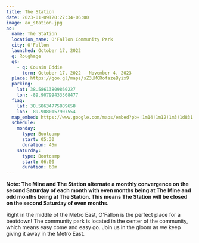 ```yaml
---
title: The Station
date: 2023-01-09T20:27:34-06:00
image: ao_station.jpg
ao:
  name: The Station
  location_name: O'Fallon Community Park
  city: O'Fallon
  launched: October 17, 2022
  q: Roughage
  qs:
    - q: Cousin Eddie
      term: October 17, 2022 - November 4, 2023
  place: https://goo.gl/maps/sZ3UMCRofazeByix9
  parking:
    lat: 38.58613809860227
    lon: -89.90799433308477
  flag:
    lat: 38.58634775889658
    lon: -89.9080157907554
  map_embed: https://www.google.com/maps/embed?pb=!1m14!1m12!1m3!1d831.4552963298253!2d-89.90823304967039!3d38.58632364799388!2m3!1f0!2f0!3f0!3m2!1i1024!2i768!4f13.1!5e1!3m2!1sen!2sus!4v1728266822772!5m2!1sen!2sus
  schedule:
    monday:
      type: Bootcamp
      start: 05:30
      duration: 45m
    saturday:
      type: Bootcamp
      start: 06:00
      duration: 60m
---
```

**Note: The Mine and The Station alternate a monthly convergence on the second Saturday of each month with even months being at The Mine and odd months being at The Station. This means The Station will be closed on the second Saturday of even months.**

Right in the middle of the Metro East, O'Fallon is the perfect place for a beatdown!
The community park is located in the center of the community, which means easy come and easy go.
Join us in the gloom as we keep giving it away in the Metro East.
